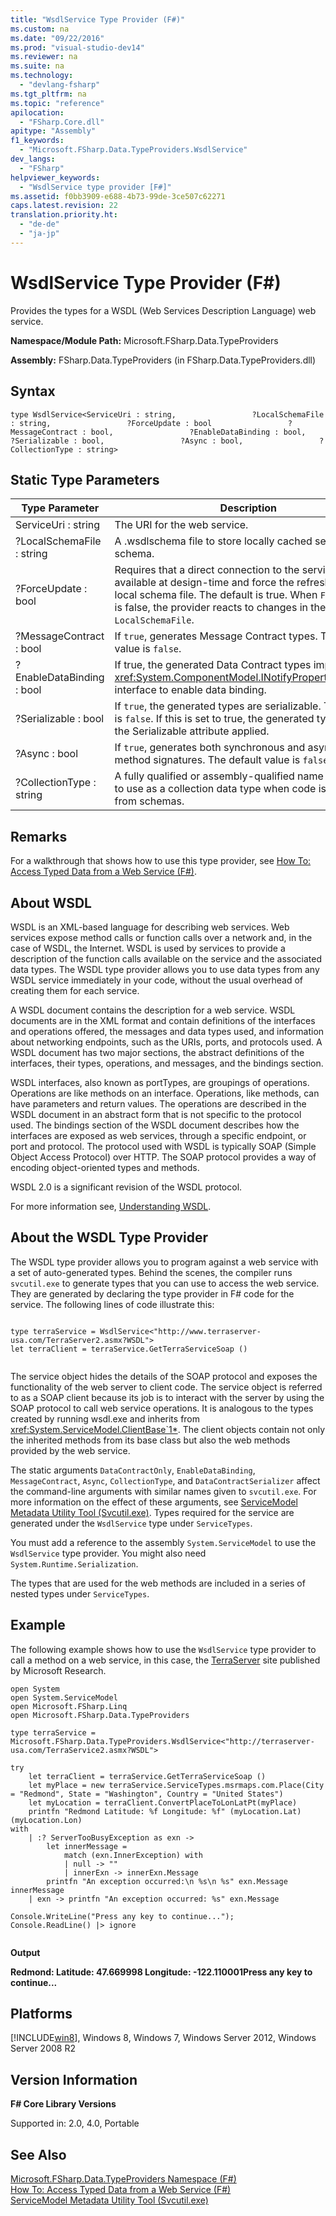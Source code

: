```yaml
---
title: "WsdlService Type Provider (F#)"
ms.custom: na
ms.date: "09/22/2016"
ms.prod: "visual-studio-dev14"
ms.reviewer: na
ms.suite: na
ms.technology: 
  - "devlang-fsharp"
ms.tgt_pltfrm: na
ms.topic: "reference"
apilocation: 
  - "FSharp.Core.dll"
apitype: "Assembly"
f1_keywords: 
  - "Microsoft.FSharp.Data.TypeProviders.WsdlService"
dev_langs: 
  - "FSharp"
helpviewer_keywords: 
  - "WsdlService type provider [F#]"
ms.assetid: f0bb3909-e688-4b73-99de-3ce507c62271
caps.latest.revision: 22
translation.priority.ht: 
  - "de-de"
  - "ja-jp"
---
```

# WsdlService Type Provider (F#)
Provides the types for a WSDL (Web Services Description Language) web service.  
  
 **Namespace/Module Path:** Microsoft.FSharp.Data.TypeProviders  
  
 **Assembly:** FSharp.Data.TypeProviders (in FSharp.Data.TypeProviders.dll)  
  
## Syntax  
  
```  
type WsdlService<ServiceUri : string,                 ?LocalSchemaFile : string,                 ?ForceUpdate : bool                 ?MessageContract : bool,                 ?EnableDataBinding : bool,                 ?Serializable : bool,                 ?Async : bool,                 ?CollectionType : string>  
```  
  
## Static Type Parameters  
  
|Type Parameter|Description|  
|--------------------|-----------------|  
|ServiceUri : string|The URI for the web service.|  
|?LocalSchemaFile : string|A .wsdlschema file to store locally cached service schema.|  
|?ForceUpdate : bool|Requires that a direct connection to the service is available at design-time and force the refresh of the local schema file. The default is true. When `ForceUpdate` is false, the provider reacts to changes in the `LocalSchemaFile`.|  
|?MessageContract : bool|If `true`, generates Message Contract types. The default value is `false`.|  
|?EnableDataBinding : bool|If true, the generated Data Contract types implement the <xref:System.ComponentModel.INotifyPropertyChanged*> interface to enable data binding.|  
|?Serializable : bool|If `true`, the generated types are serializable. The default is `false`. If this is set to true, the generated types have the Serializable attribute applied.|  
|?Async : bool|If `true`, generates both synchronous and asynchronous method signatures. The default value is `false`.|  
|?CollectionType : string|A fully qualified or assembly-qualified name of the type to use as a collection data type when code is generated from schemas.|  
  
## Remarks  
 For a walkthrough that shows how to use this type provider, see [How To: Access Typed Data from a Web Service (F#)](../vs140/walkthrough--accessing-a-web-service-by-using-type-providers--fsharp-.md).  
  
## About WSDL  
 WSDL  is an XML-based language for describing web services. Web services expose method calls or function calls over a network and, in the case of WSDL, the Internet. WSDL is used by services to provide a description of the function calls available on the service and the associated data types. The WSDL type provider allows you to use data types from any WSDL service immediately in your code, without the usual overhead of creating them for each service.  
  
 A WSDL document contains the description for a web service. WSDL documents are in the XML format and contain definitions of the interfaces and operations offered, the messages and data types used, and information about networking endpoints, such as the URIs, ports, and protocols used. A WSDL document has two major sections, the abstract definitions of the interfaces, their types, operations, and messages, and the bindings section.  
  
 WSDL interfaces, also known as portTypes, are groupings of operations. Operations are like methods on an interface. Operations, like methods, can have parameters and return values. The operations are described in the WSDL document in an abstract form that is not specific to the protocol used. The bindings section of the WSDL document describes how the interfaces are exposed as web services, through a specific endpoint, or port and protocol. The protocol used with WSDL is typically SOAP (Simple Object Access Protocol) over HTTP. The SOAP protocol provides a way of encoding object-oriented types and methods.  
  
 WSDL 2.0 is a significant revision of the WSDL protocol.  
  
 For more information see, [Understanding WSDL](http://msdn.microsoft.com/library/ms996486.aspx).  
  
## About the WSDL Type Provider  
 The WSDL type provider allows you to program against a web service with a set of auto-generated types. Behind the scenes, the compiler runs `svcutil.exe` to generate types that you can use to access the web service. They are generated by declaring the type provider in F# code for the service. The following lines of code illustrate this:  
  
```f#  
  
type terraService = WsdlService<"http://www.terraserver-usa.com/TerraServer2.asmx?WSDL">  
let terraClient = terraService.GetTerraServiceSoap ()  
  
```  
  
 The service object hides the details of the SOAP protocol and exposes the functionality of the web server to client code. The service object is referred to as a SOAP client because its job is to interact with the server by using the SOAP protocol to call web service operations. It is analogous to the types created by running wsdl.exe and inherits from <xref:System.ServiceModel.ClientBase`1*>. The client objects contain not only the inherited methods from its base class but also the web methods provided by the web service.  
  
 The static arguments `DataContractOnly`, `EnableDataBinding`, `MessageContract`, `Async`, `CollectionType`, and `DataContractSerializer` affect the command-line arguments with similar names given to `svcutil.exe`. For more information on the effect of these arguments, see [ServiceModel Metadata Utility Tool (Svcutil.exe)](assetId:///1abf3d9f-b420-46f1-b628-df238751f308). Types required for the service are generated under the `WsdlService` type under `ServiceTypes`.  
  
 You must add a reference to the assembly `System.ServiceModel` to use the `WsdlService` type provider. You might also need `System.Runtime.Serialization`.  
  
 The types that are used for the web methods are included in a series of nested types under `ServiceTypes`.  
  
## Example  
 The following example shows how to use the `WsdlService` type provider to call a method on a web service, in this case, the [TerraServer](http://www.terraserver.com/) site published by Microsoft Research.  
  
```f#  
open System  
open System.ServiceModel  
open Microsoft.FSharp.Linq  
open Microsoft.FSharp.Data.TypeProviders  
  
type terraService = Microsoft.FSharp.Data.TypeProviders.WsdlService<"http://terraserver-usa.com/TerraService2.asmx?WSDL">  
  
try  
    let terraClient = terraService.GetTerraServiceSoap ()  
    let myPlace = new terraService.ServiceTypes.msrmaps.com.Place(City = "Redmond", State = "Washington", Country = "United States")  
    let myLocation = terraClient.ConvertPlaceToLonLatPt(myPlace)  
    printfn "Redmond Latitude: %f Longitude: %f" (myLocation.Lat) (myLocation.Lon)  
with  
    | :? ServerTooBusyException as exn ->  
        let innerMessage =  
            match (exn.InnerException) with  
            | null -> ""  
            | innerExn -> innerExn.Message  
        printfn "An exception occurred:\n %s\n %s" exn.Message innerMessage  
    | exn -> printfn "An exception occurred: %s" exn.Message  
  
Console.WriteLine("Press any key to continue...");  
Console.ReadLine() |> ignore  
  
```  
  
 **Output**  
  
 **Redmond: Latitude: 47.669998 Longitude: -122.110001Press any key to continue...**   
## Platforms  
 [!INCLUDE[win8](../vs140/includes/win8_md.md)], Windows 8, Windows 7, Windows Server 2012, Windows Server 2008 R2  
  
## Version Information  
 **F# Core Library Versions**  
  
 Supported in: 2.0, 4.0, Portable  
  
## See Also  
 [Microsoft.FSharp.Data.TypeProviders Namespace (F#)](../vs140/microsoft.fsharp.data.typeproviders-namespace--fsharp-.md)   
 [How To: Access Typed Data from a Web Service (F#)](../vs140/walkthrough--accessing-a-web-service-by-using-type-providers--fsharp-.md)   
 [ServiceModel Metadata Utility Tool (Svcutil.exe)](assetId:///1abf3d9f-b420-46f1-b628-df238751f308)